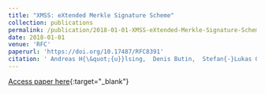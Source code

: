 ```yaml
---
title: "XMSS: eXtended Merkle Signature Scheme"
collection: publications
permalink: /publication/2018-01-01-XMSS-eXtended-Merkle-Signature-Scheme
date: 2018-01-01
venue: 'RFC'
paperurl: 'https://doi.org/10.17487/RFC8391'
citation: ' Andreas H{\&quot;{u}}lsing,  Denis Butin,  Stefan{-}Lukas Gazdag,  Joost Rijneveld,  Aziz Mohaisen, &quot;XMSS: eXtended Merkle Signature Scheme.&quot; RFC, 2018.'
---
```

[Access paper here](https://doi.org/10.17487/RFC8391){:target="_blank"}
